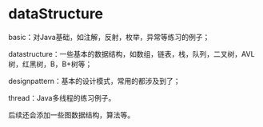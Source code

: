 # dataStructure

basic：对Java基础，如注解，反射，枚举，异常等练习的例子；

datastructure：一些基本的数据结构，如数组，链表，栈，队列，二叉树，AVL树，红黑树，B，B+树等；

designpattern：基本的设计模式，常用的都涉及到了；

thread：Java多线程的练习例子。

后续还会添加一些图数据结构，算法等。
